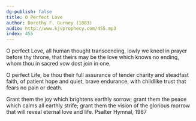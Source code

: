 ```yaml
---
dg-publish: false
title: O Perfect Love
author: Dorothy F. Gurney (1883)
audio: http://www.kjvprophecy.com/455.mp3
index: 455
---
```


O perfect Love, all human thought transcending,
lowly we kneel in prayer before thy throne,
that theirs may be the love which knows no ending,
whom thou in sacred vow dost join in one.

O perfect Life, be thou their full assurance
of tender charity and steadfast faith,
of patient hope and quiet, brave endurance,
with childlike trust that fears no pain or death.

Grant them the joy which brightens earthly sorrow;
grant them the peace which calms all earthly strife;
grant them the vision of the glorious morrow
that will reveal eternal love and life.
Psalter Hymnal, 1987